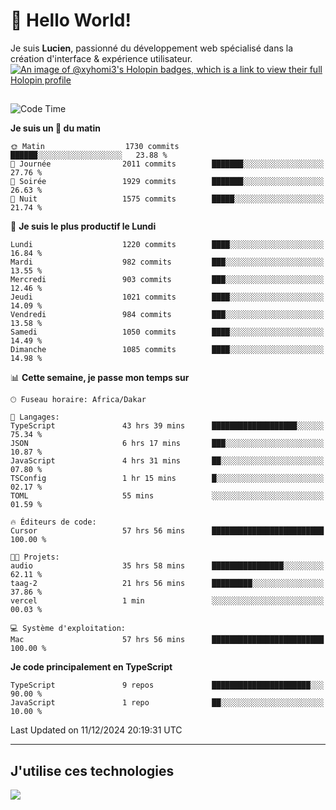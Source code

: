 # 👋 Hello World!

Je suis **Lucien**, passionné du développement web spécialisé dans la création d'interface & expérience utilisateur.
[![An image of @xyhomi3's Holopin badges, which is a link to view their full Holopin profile](https://holopin.me/xyhomi3)](https://holopin.io/@xyhomi3)

##

<!--START_SECTION:waka-->
![Code Time](http://img.shields.io/badge/Code%20Time-2%2C777%20hrs%202%20mins-blue)

**Je suis un 🐤 du matin** 

```text
🌞 Matin                  1730 commits        ██████░░░░░░░░░░░░░░░░░░░   23.88 % 
🌆 Journée                2011 commits        ███████░░░░░░░░░░░░░░░░░░   27.76 % 
🌃 Soirée                 1929 commits        ███████░░░░░░░░░░░░░░░░░░   26.63 % 
🌙 Nuit                   1575 commits        █████░░░░░░░░░░░░░░░░░░░░   21.74 % 
```
📅 **Je suis le plus productif le Lundi** 

```text
Lundi                    1220 commits        ████░░░░░░░░░░░░░░░░░░░░░   16.84 % 
Mardi                    982 commits         ███░░░░░░░░░░░░░░░░░░░░░░   13.55 % 
Mercredi                 903 commits         ███░░░░░░░░░░░░░░░░░░░░░░   12.46 % 
Jeudi                    1021 commits        ████░░░░░░░░░░░░░░░░░░░░░   14.09 % 
Vendredi                 984 commits         ███░░░░░░░░░░░░░░░░░░░░░░   13.58 % 
Samedi                   1050 commits        ████░░░░░░░░░░░░░░░░░░░░░   14.49 % 
Dimanche                 1085 commits        ████░░░░░░░░░░░░░░░░░░░░░   14.98 % 
```


📊 **Cette semaine, je passe mon temps sur** 

```text
🕑︎ Fuseau horaire: Africa/Dakar

💬 Langages: 
TypeScript               43 hrs 39 mins      ███████████████████░░░░░░   75.34 % 
JSON                     6 hrs 17 mins       ███░░░░░░░░░░░░░░░░░░░░░░   10.87 % 
JavaScript               4 hrs 31 mins       ██░░░░░░░░░░░░░░░░░░░░░░░   07.80 % 
TSConfig                 1 hr 15 mins        █░░░░░░░░░░░░░░░░░░░░░░░░   02.17 % 
TOML                     55 mins             ░░░░░░░░░░░░░░░░░░░░░░░░░   01.59 % 

🔥 Éditeurs de code: 
Cursor                   57 hrs 56 mins      █████████████████████████   100.00 % 

🐱‍💻 Projets: 
audio                    35 hrs 58 mins      ████████████████░░░░░░░░░   62.11 % 
taag-2                   21 hrs 56 mins      █████████░░░░░░░░░░░░░░░░   37.86 % 
vercel                   1 min               ░░░░░░░░░░░░░░░░░░░░░░░░░   00.03 % 

💻 Système d'exploitation: 
Mac                      57 hrs 56 mins      █████████████████████████   100.00 % 
```

**Je code principalement en TypeScript** 

```text
TypeScript               9 repos             ██████████████████████░░░   90.00 % 
JavaScript               1 repo              ██░░░░░░░░░░░░░░░░░░░░░░░   10.00 % 
```




 Last Updated on 11/12/2024 20:19:31 UTC
<!--END_SECTION:waka-->
---

## J'utilise ces technologies

<p align="left">
  <a href="https://skillicons.dev">
    <img src="https://skillicons.dev/icons?i=ts,js,md,scss,tailwind,react,docker,express,astro,vite,nextjs,vercel,figma,ableton" />
  </a>
</p>

